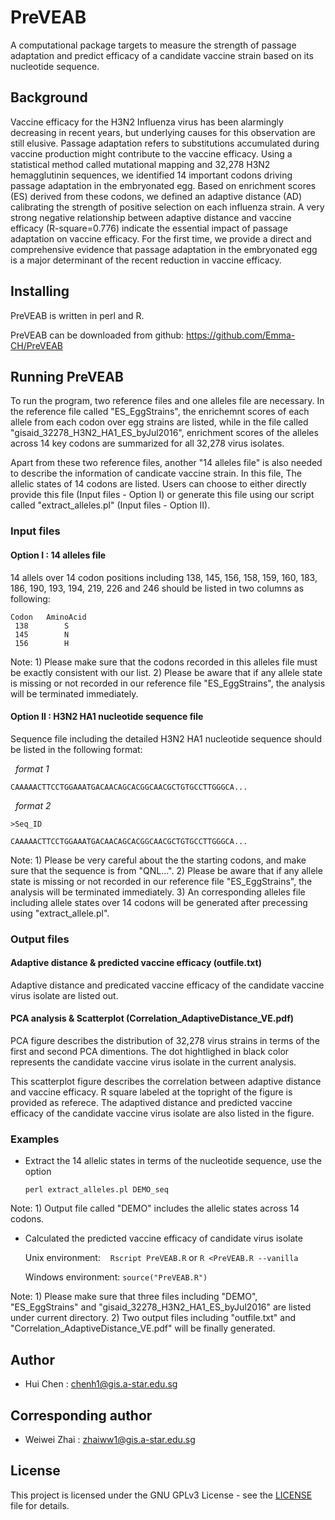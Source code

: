# PreVEAB
A computational package targets to measure the strength of passage adaptation and predict efficacy of a candidate vaccine strain based on its nucleotide sequence.


## Background
Vaccine efficacy for the H3N2 Influenza virus has been alarmingly decreasing in recent years, but underlying causes for this observation are still elusive. Passage adaptation refers to substitutions accumulated during vaccine production might contribute to the vaccine efficacy. Using a statistical method called mutational mapping and 32,278 H3N2 hemagglutinin sequences, we identified 14 important codons driving passage adaptation in the embryonated egg. Based on enrichment scores (ES) derived from these codons, we defined an adaptive distance (AD) calibrating the strength of positive selection on each influenza strain. A very strong negative relationship between adaptive distance and vaccine efficacy (R-square=0.776) indicate the essential impact of passage adaptation on vaccine efficacy. For the first time, we provide a direct and comprehensive evidence that passage adaptation in the embryonated egg is a major determinant of the recent reduction in vaccine efficacy.


## Installing

PreVEAB is written in perl and R.

PreVEAB can be downloaded from github: https://github.com/Emma-CH/PreVEAB


## Running PreVEAB

To run the program, two reference files and one alleles file are necessary. In the reference file called "ES_EggStrains", the enrichemnt scores of each allele from each codon over egg strains are listed, while in the file called "gisaid_32278_H3N2_HA1_ES_byJul2016", enrichment scores of the alleles across 14 key codons are summarized for all 32,278 virus isolates. 

Apart from these two reference files, another "14 alleles file" is also needed to describe the information of candicate vaccine strain. In this file, The allelic states of 14 codons are listed. Users can choose to either directly provide this file (Input files - Option I) or generate this file using our script called "extract_alleles.pl" (Input files - Option II).


### Input files

#### Option I : 14 alleles file

14 allels over 14 codon positions including 138, 145, 156, 158, 159, 160, 183, 186, 190, 193, 194, 219, 226 and 246 should be listed in two columns as following:

    Codon   AminoAcid
     138        S
     145        N 
     156        H

Note: 1) Please make sure that the codons recorded in this alleles file must be exactly consistent with our list.
2) Please be aware that if any allele state is missing or not recorded in our reference file "ES_EggStrains", the analysis will be terminated immediately.

#### Option II : H3N2 HA1 nucleotide sequence file

 Sequence file including the detailed H3N2 HA1 nucleotide sequence should be listed in the following format:
    
    *format 1*
    
    CAAAAACTTCCTGGAAATGACAACAGCACGGCAACGCTGTGCCTTGGGCA...
    
    *format 2*
    
    >Seq_ID
    
    CAAAAACTTCCTGGAAATGACAACAGCACGGCAACGCTGTGCCTTGGGCA...

Note: 1) Please be very careful about the the starting codons, and make sure that the sequence is from "QNL...".
2) Please be aware that if any allele state is missing or not recorded in our reference file "ES_EggStrains", the analysis will be terminated immediately.
3) An corresponding alleles file including allele states over 14 codons will be generated after precessing using "extract_allele.pl".

### Output files

#### Adaptive distance & predicted vaccine efficacy (outfile.txt)

Adaptive distance and predicated vaccine efficacy of the candidate vaccine virus isolate are listed out.

#### PCA analysis & Scatterplot (Correlation_AdaptiveDistance_VE.pdf)

PCA figure describes the distribution of 32,278 virus strains in terms of the first and second PCA dimentions. The dot hightlighed in black color represents the candidate vaccine virus isolate in the current analysis.

This scatterplot figure describes the correlation between adaptive distance and vaccine efficacy. R square labeled at the topright of the figure is provided as referece. The adaptived distance and predicted vaccine efficacy of the candidate vaccine virus isolate are also listed in the figure.

### Examples

* Extract the 14 allelic states in terms of the nucleotide sequence, use the option

    `perl extract_alleles.pl DEMO_seq`

Note: 1) Output file called "DEMO" includes the allelic states across 14 codons.

* Calculated the predicted vaccine efficacy of candidate virus isolate

    Unix environment:
    `Rscript PreVEAB.R` or `R <PreVEAB.R --vanilla`
    
    Windows environment: 
    `source("PreVEAB.R")`

Note: 1) Please make sure that three files including "DEMO", "ES_EggStrains" and "gisaid_32278_H3N2_HA1_ES_byJul2016" are listed under current directory.
2) Two output files including "outfile.txt" and "Correlation_AdaptiveDistance_VE.pdf" will be finally generated.


## Author

* Hui Chen : chenh1@gis.a-star.edu.sg


## Corresponding author

*   Weiwei Zhai : zhaiww1@gis.a-star.edu.sg


## License

This project is licensed under the GNU GPLv3 License - see the
[LICENSE](LICENSE) file for details.
